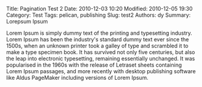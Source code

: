 Title: Pagination Test 2
Date: 2010-12-03 10:20
Modified: 2010-12-05 19:30
Category: Test
Tags: pelican, publishing
Slug: test2
Authors: dy
Summary: Lorepsum Ipsum

Lorem Ipsum is simply dummy text of the printing and typesetting industry. Lorem Ipsum has been the industry's standard dummy text ever since the 1500s, when an unknown printer took a galley of type and scrambled it to make a type specimen book. It has survived not only five centuries, but also the leap into electronic typesetting, remaining essentially unchanged. It was popularised in the 1960s with the release of Letraset sheets containing Lorem Ipsum passages, and more recently with desktop publishing software like Aldus PageMaker including versions of Lorem Ipsum.